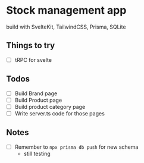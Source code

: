 # Stock management app
build with SvelteKit, TailwindCSS, Prisma, SQLite

## Things to try
- [ ] tRPC for svelte

## Todos
- [ ] Build Brand page
- [ ] Build Product page
- [ ] Build product category page
- [ ] Write server.ts code for those pages

## Notes
- [ ] Remember to `npx prisma db push` for new schema
  - still testing
